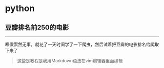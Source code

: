 # python
## 豆瓣排名前250的电影
---
寒假索然无事，就花了一天时间学了一下爬虫，然后试着把豆瓣的电影排名给爬取下来了
> 这些是教程是我用Markdown语法在vim编辑器里面编辑

> 
